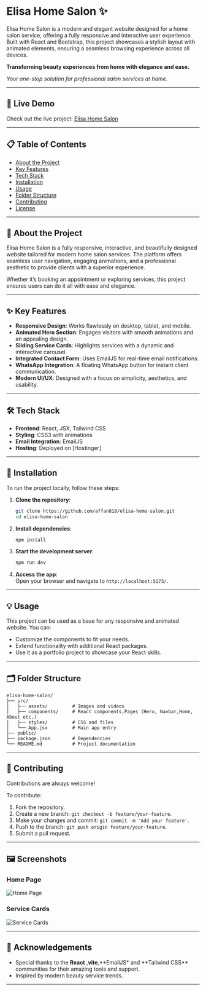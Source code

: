 # Elisa Home Salon ✨

Elisa Home Salon is a modern and elegant website designed for a home salon service, offering a fully responsive and interactive user experience. Built with React and Bootstrap, this project showcases a stylish layout with animated elements, ensuring a seamless browsing experience across all devices.

**Transforming beauty experiences from home with elegance and ease.**

<!--
![Elisa Home Salon Banner](https://via.placeholder.com/1200x400)   -->

_Your one-stop solution for professional salon services at home._

---

## 🚀 **Live Demo**

Check out the live project: [Elisa Home Salon](https://elisahomesalon.com/)

---

## 📋 **Table of Contents**

- [About the Project](#about-the-project)
- [Key Features](#key-features)
- [Tech Stack](#tech-stack)
- [Installation](#installation)
- [Usage](#usage)
- [Folder Structure](#folder-structure)
- [Contributing](#contributing)
- [License](#license)

---

## 📖 **About the Project**

Elisa Home Salon is a fully responsive, interactive, and beautifully designed website tailored for modern home salon services. The platform offers seamless user navigation, engaging animations, and a professional aesthetic to provide clients with a superior experience.

Whether it’s booking an appointment or exploring services, this project ensures users can do it all with ease and elegance.

---

## ✨ **Key Features**

- **Responsive Design**: Works flawlessly on desktop, tablet, and mobile.
- **Animated Hero Section**: Engages visitors with smooth animations and an appealing design.
- **Sliding Service Cards**: Highlights services with a dynamic and interactive carousel.
- **Integrated Contact Form**: Uses EmailJS for real-time email notifications.
- **WhatsApp Integration**: A floating WhatsApp button for instant client communication.
- **Modern UI/UX**: Designed with a focus on simplicity, aesthetics, and usability.

---

## 🛠️ **Tech Stack**

- **Frontend**: React, JSX, Tailwind CSS
- **Styling**: CSS3 with animations
- **Email Integration**: EmailJS
- **Hosting**: Deployed on [Hostinger]

---

## 🧰 **Installation**

To run the project locally, follow these steps:

1. **Clone the repository**:

   ```bash
   git clone https://github.com/affan818/elisa-home-salon.git
   cd elisa-home-salon
   ```

2. **Install dependencies**:

   ```bash
   npm install
   ```

3. **Start the development server**:

   ```bash
   npm run dev
   ```

4. **Access the app**:  
   Open your browser and navigate to `http://localhost:5173/`.

---

## 💡 **Usage**

This project can be used as a base for any responsive and animated website. You can:

- Customize the components to fit your needs.
- Extend functionality with additional React packages.
- Use it as a portfolio project to showcase your React skills.

---

## 🗂️ **Folder Structure**

```
elisa-home-salon/
├── src/
│   ├── assets/         # Images and videos
│   ├── components/     # React components,Pages (Hero, Navbar,Home, About etc.)
│   ├── styles/         # CSS and files
│   └── App.jsx         # Main app entry
├── public/
├── package.json        # Dependencies
└── README.md           # Project documentation
```

---

## 🤝 **Contributing**

Contributions are always welcome!

To contribute:

1. Fork the repository.
2. Create a new branch: `git checkout -b feature/your-feature`.
3. Make your changes and commit: `git commit -m 'Add your feature'`.
4. Push to the branch: `git push origin feature/your-feature`.
5. Submit a pull request.

---

## 🖼️ **Screenshots**

### Home Page

![Home Page](https://via.placeholder.com/800x400)

### Service Cards

![Service Cards](https://via.placeholder.com/800x400)

---

## 🌟 **Acknowledgements**

- Special thanks to the **React** ,**vite**,**EmailJS\* and **Tailwind CSS\*\* communities for their amazing tools and support.
- Inspired by modern beauty service trends.

---
